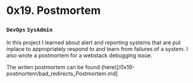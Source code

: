 # 0x19. Postmortem
### ` DevOps ` ` SysAdmin `

In this project I learned about alert and reporting systems that are put inplace to appropriately respond to and learn from failures of a system. I also wrote a postmortem for a webstack debugging issue.

The writen postmortem can be found (here)[/0x19-postmortem/bad_redirects_Postmortem.md]

